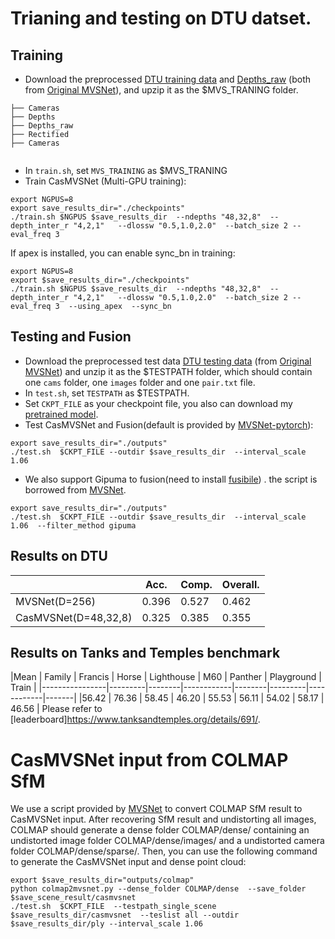 # Trianing and testing on DTU datset.
## Training
* Download the preprocessed [DTU training data](https://drive.google.com/file/d/1eDjh-_bxKKnEuz5h-HXS7EDJn59clx6V/view)
 and [Depths_raw](https://virutalbuy-public.oss-cn-hangzhou.aliyuncs.com/share/cascade-stereo/CasMVSNet/dtu_data/dtu_train_hr/Depths_raw.zip) 
 (both from [Original MVSNet](https://github.com/YoYo000/MVSNet)), and upzip it as the $MVS_TRANING  folder.

```                
├── Cameras    
├── Depths
├── Depths_raw   
├── Rectified
├── Cameras                               
             
```

* In ``train.sh``, set ``MVS_TRAINING`` as $MVS_TRANING
* Train CasMVSNet (Multi-GPU training): 

```
export NGPUS=8
export save_results_dir="./checkpoints"
./train.sh $NGPUS $save_results_dir  --ndepths "48,32,8"  --depth_inter_r "4,2,1"   --dlossw "0.5,1.0,2.0"  --batch_size 2 --eval_freq 3
```

If apex is installed, you can enable sync_bn in training:
```
export NGPUS=8
export $save_results_dir="./checkpoints"
./train.sh $NGPUS $save_results_dir  --ndepths "48,32,8"  --depth_inter_r "4,2,1"   --dlossw "0.5,1.0,2.0"  --batch_size 2 --eval_freq 3  --using_apex  --sync_bn
```

## Testing and Fusion
* Download the preprocessed test data [DTU testing data](https://drive.google.com/open?id=135oKPefcPTsdtLRzoDAQtPpHuoIrpRI_) (from [Original MVSNet](https://github.com/YoYo000/MVSNet)) and unzip it as the $TESTPATH folder, which should contain one ``cams`` folder, one ``images`` folder and one ``pair.txt`` file.
* In ``test.sh``, set ``TESTPATH`` as $TESTPATH.
* Set ``CKPT_FILE``  as your checkpoint file, you also can download my [pretrained model](https://virutalbuy-public.oss-cn-hangzhou.aliyuncs.com/share/cascade-stereo/CasMVSNet/48_32_8-4-2-1_dlossw-0.5-1.0-2.0/casmvsnet.ckpt).
* Test CasMVSNet and Fusion(default is provided by [MVSNet-pytorch](https://github.com/xy-guo/MVSNet_pytorch)): 
```
export save_results_dir="./outputs"
./test.sh  $CKPT_FILE --outdir $save_results_dir  --interval_scale 1.06
```
* We also support Gipuma to fusion(need to install [fusibile](https://github.com/YoYo000/fusibile)) . the script is borrowed from [MVSNet](https://github.com/YoYo000/MVSNet). 
```
export save_results_dir="./outputs"
./test.sh  $CKPT_FILE --outdir $save_results_dir  --interval_scale 1.06  --filter_method gipuma
```

## Results on DTU
|                       | Acc.   | Comp.  | Overall. |
|-----------------------|--------|--------|----------|
| MVSNet(D=256)         | 0.396  | 0.527  | 0.462    |
| CasMVSNet(D=48,32,8)  | 0.325  | 0.385  | 0.355    |

## Results on Tanks and Temples benchmark
|Mean   | Family | Francis | Horse  | Lighthouse | M60    | Panther | Playground | Train |
|----------------|---------|--------|------------|--------|---------|------------|-------|
|56.42  | 76.36	 | 58.45   | 46.20  | 55.53	     | 56.11  | 54.02   | 58.17	     | 46.56 |
Please refer to [leaderboard]https://www.tanksandtemples.org/details/691/.

# CasMVSNet input from COLMAP SfM
We use a script provided by [MVSNet](https://github.com/YoYo000/MVSNet) to convert COLMAP SfM 
result to CasMVSNet input. After recovering SfM result and undistorting all images, 
COLMAP should generate a dense folder COLMAP/dense/ containing an undistorted image folder 
COLMAP/dense/images/ and a undistorted camera folder COLMAP/dense/sparse/. Then, you can use the following command to generate the CasMVSNet input and dense point cloud:

```
export $save_results_dir="outputs/colmap"
python colmap2mvsnet.py --dense_folder COLMAP/dense  --save_folder $save_scene_result/casmvsnet
./test.sh  $CKPT_FILE  --testpath_single_scene $save_results_dir/casmvsnet  --teslist all --outdir $save_results_dir/ply --interval_scale 1.06  
```

